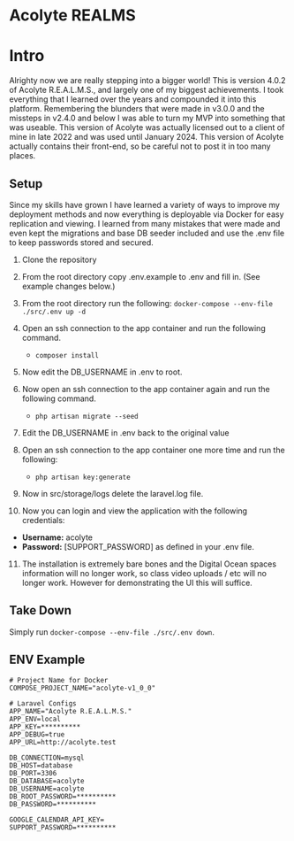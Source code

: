 # Acolyte REALMS


# Intro

Alrighty now we are really stepping into a bigger world! This is version 4.0.2 of Acolyte R.E.A.L.M.S., and largely one of my biggest achievements. I took everything that I learned over the years and compounded it into this platform. Remembering the blunders that were made in v3.0.0 and the missteps in v2.4.0 and below I was able to turn my MVP into something that was useable. This version of Acolyte was actually licensed out to a client of mine in late 2022 and was used until January 2024. This version of Acolyte actually contains their front-end, so be careful not to post it in too many places.

## Setup
Since my skills have grown I have learned a variety of ways to improve my deployment methods and now everything is deployable via Docker for easy replication and viewing. I learned from many mistakes that were made and even kept the migrations and base DB seeder included and use the .env file to keep passwords stored and secured.

1. Clone the repository
2. From the root directory copy .env.example to .env and fill in. (See example changes below.)
3. From the root directory run the following: `docker-compose --env-file ./src/.env up -d`
4. Open an ssh connection to the app container and run the following command.
   
   + `composer install`

5. Now edit the DB_USERNAME in .env to root.
6. Now open an ssh connection to the app container again and run the following command.

   + `php artisan migrate --seed`
7. Edit the DB_USERNAME in .env back to the original value
8. Open an ssh connection to the app container one more time and run the following:

   + `php artisan key:generate`
9. Now in src/storage/logs delete the laravel.log file.

10. Now you can login and view the application with the following credentials:

   + **Username:** acolyte
   + **Password:** \[SUPPORT_PASSWORD\] as defined in your .env file.  

11. The installation is extremely bare bones and the Digital Ocean spaces information will no longer work, so class video uploads / etc will no longer work. However for demonstrating the UI this will suffice. 

## Take Down
Simply run `docker-compose --env-file ./src/.env down`.

## ENV Example
```dotenv
# Project Name for Docker
COMPOSE_PROJECT_NAME="acolyte-v1_0_0"

# Laravel Configs
APP_NAME="Acolyte R.E.A.L.M.S."
APP_ENV=local
APP_KEY=**********
APP_DEBUG=true
APP_URL=http://acolyte.test

DB_CONNECTION=mysql
DB_HOST=database
DB_PORT=3306
DB_DATABASE=acolyte
DB_USERNAME=acolyte
DB_ROOT_PASSWORD=**********
DB_PASSWORD=**********

GOOGLE_CALENDAR_API_KEY=
SUPPORT_PASSWORD=**********
```